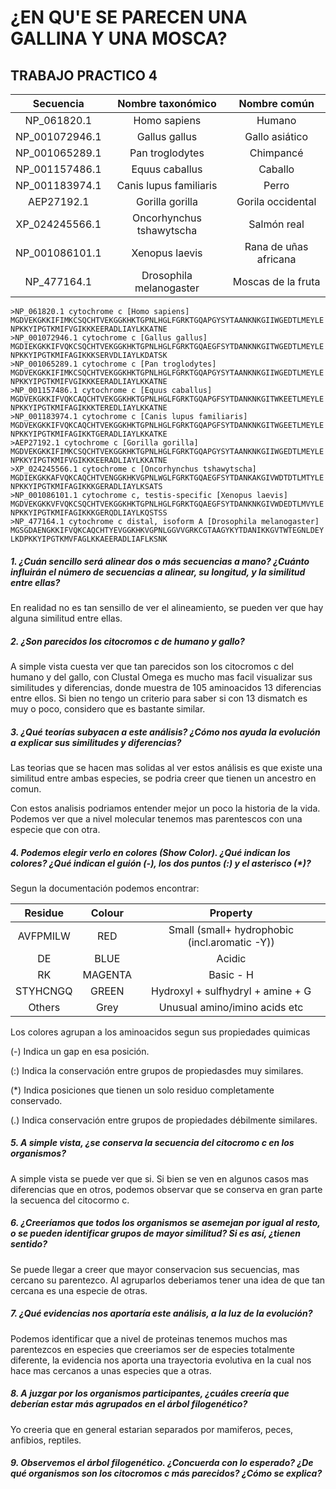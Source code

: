 # ¿EN QU'E SE PARECEN UNA GALLINA Y UNA MOSCA?

## TRABAJO PRACTICO 4


| Secuencia        | Nombre taxonómico        | Nombre común         | 
| :---------------:|:------------------------:|:--------------------:|
| NP_061820.1      | Homo sapiens             | Humano               |
| NP_001072946.1   | Gallus gallus            | Gallo asiático       |
| NP_001065289.1   | Pan troglodytes          | Chimpancé            |
| NP_001157486.1   | Equus caballus           | Caballo              |
| NP_001183974.1   | Canis lupus familiaris   | Perro                |
| AEP27192.1 	   | Gorilla gorilla          | Gorila occidental    |
| XP_024245566.1   | Oncorhynchus tshawytscha | Salmón real          |
| NP_001086101.1   | Xenopus laevis           | Rana de uñas africana|
| NP_477164.1      | Drosophila melanogaster  | Moscas de la fruta   |


```fasta
>NP_061820.1 cytochrome c [Homo sapiens]
MGDVEKGKKIFIMKCSQCHTVEKGGKHKTGPNLHGLFGRKTGQAPGYSYTAANKNKGIIWGEDTLMEYLE
NPKKYIPGTKMIFVGIKKKEERADLIAYLKKATNE
>NP_001072946.1 cytochrome c [Gallus gallus]
MGDIEKGKKIFVQKCSQCHTVEKGGKHKTGPNLHGLFGRKTGQAEGFSYTDANKNKGITWGEDTLMEYLE
NPKKYIPGTKMIFAGIKKKSERVDLIAYLKDATSK
>NP_001065289.1 cytochrome c [Pan troglodytes]
MGDVEKGKKIFIMKCSQCHTVEKGGKHKTGPNLHGLFGRKTGQAPGYSYTAANKNKGIIWGEDTLMEYLE
NPKKYIPGTKMIFVGIKKKEERADLIAYLKKATNE
>NP_001157486.1 cytochrome c [Equus caballus]
MGDVEKGKKIFVQKCAQCHTVEKGGKHKTGPNLHGLFGRKTGQAPGFSYTDANKNKGITWKEETLMEYLE
NPKKYIPGTKMIFAGIKKKTEREDLIAYLKKATNE
>NP_001183974.1 cytochrome c [Canis lupus familiaris]
MGDVEKGKKIFVQKCAQCHTVEKGGKHKTGPNLHGLFGRKTGQAPGFSYTDANKNKGITWGEETLMEYLE
NPKKYIPGTKMIFAGIKKTGERADLIAYLKKATKE
>AEP27192.1 cytochrome c [Gorilla gorilla]
MGDVEKGKKIFIMKCSQCHTVEKGGKHKTGPNLHGLFGRKTGQAPGYSYTAANKNKGIIWGEDTLMEYLE
NPKKYIPGTKMIFVGIKKKEERADLIAYLKKATNE
>XP_024245566.1 cytochrome c [Oncorhynchus tshawytscha]
MGDIEKGKKAFVQKCAQCHTVENGGKHKVGPNLWGLFGRKTGQAEGFSYTDANKAKGIVWDTDTLMTYLE
NPKKYIPGTKMIFAGIKKKGERADLIAYLKSATS
>NP_001086101.1 cytochrome c, testis-specific [Xenopus laevis]
MGDVEKGKKVFVQKCSQCHTVEKGGKHKTGPNLHGLFGRKTGQAEGFSYTDANKNKGIVWDEDTLMVYLE
NPKKYIPGTKMIFAGIKKKGERQDLIAYLKQSTSS
>NP_477164.1 cytochrome c distal, isoform A [Drosophila melanogaster]
MGSGDAENGKKIFVQKCAQCHTYEVGGKHKVGPNLGGVVGRKCGTAAGYKYTDANIKKGVTWTEGNLDEY
LKDPKKYIPGTKMVFAGLKKAEERADLIAFLKSNK

```

##### 1. ¿Cuán sencillo será alinear dos o más secuencias a mano? ¿Cuánto influirán el número de secuencias a alinear, su longitud, y la similitud entre ellas?

  En realidad no es tan sensillo de ver el alineamiento, se pueden ver que hay alguna similitud entre ellas. 

##### 2. ¿Son parecidos los citocromos c de humano y gallo? 

  A simple vista cuesta ver que tan parecidos son los citocromos c del humano y del gallo, con Clustal Omega es mucho mas facil visualizar sus similitudes y diferencias, donde muestra de 105 aminoacidos 13 diferencias entre ellos. Si bien no tengo un criterio para saber si con 13 dismatch es muy o poco, considero que es bastante similar.

##### 3. ¿Qué teorías subyacen a este análisis? ¿Cómo nos ayuda la evolución a explicar sus similitudes y diferencias?

  Las teorias que se hacen mas solidas al ver estos análisis es que existe una similitud entre ambas especies, se podria creer que tienen un ancestro en comun. 

  Con estos analisis podriamos entender mejor un poco la historia de la vida. Podemos ver que a nivel molecular tenemos mas parentescos con una especie que con otra.

##### 4. Podemos elegir verlo en colores (Show Color). ¿Qué indican los colores? ¿Qué indican el guión (-), los dos puntos (:) y el asterisco (*)?

  Segun la documentación podemos encontrar: 

|Residue  |	Colour |	Property |
|:-------:|:-------:|:-------:|
|AVFPMILW | RED |	Small (small+ hydrophobic (incl.aromatic -Y))|
|DE	      | BLUE |	Acidic |
|RK |	MAGENTA |	Basic - H |
|STYHCNGQ	| GREEN |	Hydroxyl + sulfhydryl + amine + G |
|Others |	Grey |	Unusual amino/imino acids etc |

  Los colores agrupan a los aminoacidos segun sus propiedades quimicas

  (-) Indica un gap en esa posición.

  (:) Indica la conservación entre grupos de propiedasdes muy similares.

  (*) Indica posiciones que tienen un solo residuo completamente conservado.

  (.) Indica conservación entre grupos de propiedades débilmente similares.

##### 5. A simple vista, ¿se conserva la secuencia del citocromo c en los organismos?

  A simple vista se puede ver que si. Si bien se ven en algunos casos mas diferencias que en otros, podemos observar que se conserva en gran parte la secuenca del citocormo c.
  
##### 6. ¿Creeríamos que todos los organismos se asemejan por igual al resto, o se pueden identificar grupos de mayor similitud? Si es así, ¿tienen sentido?

  Se puede llegar a creer que mayor conservacion sus secuencias, mas cercano su parentezco. Al agruparlos deberiamos tener una idea de que tan cercana es una especie de otras.

##### 7. ¿Qué evidencias nos aportaría este análisis, a la luz de la evolución?

  Podemos identificar que a nivel de proteinas tenemos muchos mas parentezcos en especies que creeriamos ser de especies totalmente diferente, la evidencia nos aporta una trayectoria evolutiva en la cual nos hace mas cercanos a unas especies que a otras.

##### 8. A juzgar por los organismos participantes, ¿cuáles creería que deberían estar más agrupados en el árbol filogenético?

  Yo creeria que en general estarian separados por mamiferos, peces, anfibios, reptiles. 
    
##### 9. Observemos el árbol filogenético. ¿Concuerda con lo esperado? ¿De qué organismos son los citocromos c más parecidos? ¿Cómo se explica?


